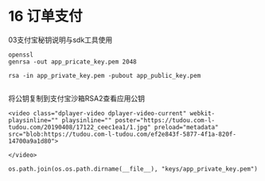 # 16 订单支付



03支付宝秘钥说明与sdk工具使用

```
openssl
genrsa -out app_pricate_key.pem 2048

rsa -in app_private_key.pem -pubout app_public_key.pem


```

将公钥复制到支付宝沙箱RSA2查看应用公钥

```
<video class="dplayer-video dplayer-video-current" webkit-playsinline="" playsinline="" poster="https://tudou.com-l-tudou.com/20190408/17122_ceec1ea1/1.jpg" preload="metadata" src="blob:https://tudou.com-l-tudou.com/ef2e843f-5877-4f1a-820f-14700a9a1d80">
    
</video>
```





```
os.path.join(os.os.path.dirname(__file__), "keys/app_private_key.pem")
```


